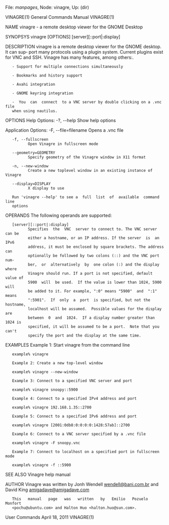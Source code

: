 File: *manpages*,  Node: vinagre,  Up: (dir)

VINAGRE(1)                  General Commands Manual                 VINAGRE(1)



NAME
       vinagre - a remote desktop viewer for the GNOME Desktop

SYNOPSYS
       vinagre [OPTIONS] [server][::port|:display]

DESCRIPTION
       vinagre  is  a remote desktop viewer for the GNOME desktop. It can sup‐
       port many protocols using a plugin system. Current  plugins  exist  for
       VNC and SSH.  Vinagre has many features, among others:.

       - Support for multiple connections simultaneously

       - Bookmarks and history support

       - Avahi integration

       - GNOME keyring integration

       -  You  can  connect  to a VNC server by double clicking on a .vnc file
       when using nautilus.

OPTIONS
   Help Options:
       -?, --help
              Show help options

   Application Options:
       -F, --file=filename
              Opens a .vnc file

       -f, --fullscreen
              Open Vinagre in fullscreen mode

       --geometry=GEOMETRY
              Specify geometry of the Vinagre window in X11 format

       -n, --new-window
              Create a new toplevel window in an existing instance of Vinagre

       --display=DISPLAY
              X display to use

       Run 'vinagre --help' to see a  full  list  of  available  command  line
       options

OPERANDS
       The following operands are supported:

       [server][::port|:display]
              Specifies  the  VNC  server to connect to. The VNC server can be
              either a hostname, or an IP address. If the server  is  an  IPv6
              address, it must be enclosed by square brackets. The address can
              optionally be followed by two colons (::) and the VNC port  num‐
              ber,  or  alternatively  by  one colon (:) and the display where
              Vinagre should run. If a port is not specified, default value of
              5900  will  be used.  If the value is lower than 1024, 5900 will
              be added to it. For example, ":0" means "5900"  and  ":1"  means
              ":5901".  If  only  a  port  is specified, but not the hostname,
              localhost will be assumed.  Possible values for the display  are
              between  0  and  1024.  If a display number greater than 1024 is
              specified, it will be assumed to be a port.  Note that you can't
              specify the port and the display at the same time.

EXAMPLES
       Example 1: Start vinagre from the command line

       example% vinagre

       Example 2: Create a new top-level window

       example% vinagre --new-window

       Example 3: Connect to a specified VNC server and port

       example% vinagre snoopy::5900

       Example 4: Connect to a specified IPv4 address and port

       example% vinagre 192.168.1.35::2700

       Example 5: Connect to a specified IPv6 address and port

       example% vinagre [2001:0db8:0:0:0:0:1428:57ab]::2700

       Example 6: Connect to a VNC server specified by a .vnc file

       example% vinagre -F snoopy.vnc

       Example 7: Connect to localhost on a specified port in fullscreen mode

       example% vinagre -f ::5900

SEE ALSO
       Vinagre help manual

AUTHOR
       Vinagre  was  written  by  Jonh Wendell <wendell@bani.com.br> and David
       King <amigadave@amigadave.com>

       This   manual   page   was   written   by   Emilio   Pozuelo    Monfort
       <pochu@ubuntu.com> and Halton Huo <halton.huo@sun.com>.



User Commands                   April 18, 2011                      VINAGRE(1)
